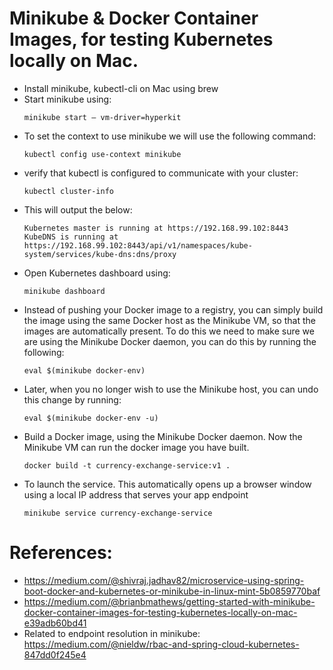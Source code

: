 # Minikube & Docker Container Images, for testing Kubernetes locally on Mac.
* Install minikube, kubectl-cli on Mac using brew
* Start minikube using:
  ```
  minikube start — vm-driver=hyperkit
  ```
* To set the context to use minikube we will use the following command:
  ```
  kubectl config use-context minikube
  ```
* verify that kubectl is configured to communicate with your cluster:
  ```
  kubectl cluster-info
  ```
* This will output the below:
  ```
  Kubernetes master is running at https://192.168.99.102:8443
  KubeDNS is running at https://192.168.99.102:8443/api/v1/namespaces/kube-system/services/kube-dns:dns/proxy
  ```
* Open Kubernetes dashboard using:
  ```
  minikube dashboard
  ```
* Instead of pushing your Docker image to a registry, you can simply build the image using the same Docker host as the Minikube VM, so that the images are automatically present. To do this we need to make sure we are using the Minikube Docker daemon, you can do this by running the following:
  ```
  eval $(minikube docker-env)
  ```
* Later, when you no longer wish to use the Minikube host, you can undo this change by running:
  ```
  eval $(minikube docker-env -u)
  ```
* Build a Docker image, using the Minikube Docker daemon. Now the Minikube VM can run the docker image you have built.
  ```
  docker build -t currency-exchange-service:v1 .
  ```
* To launch the service. This automatically opens up a browser window using a local IP address that serves your app endpoint
  ```
  minikube service currency-exchange-service
  ```
# References:
* https://medium.com/@shivraj.jadhav82/microservice-using-spring-boot-docker-and-kubernetes-or-minikube-in-linux-mint-5b0859770baf
* https://medium.com/@brianbmathews/getting-started-with-minikube-docker-container-images-for-testing-kubernetes-locally-on-mac-e39adb60bd41
* Related to endpoint resolution in minikube: https://medium.com/@nieldw/rbac-and-spring-cloud-kubernetes-847dd0f245e4
